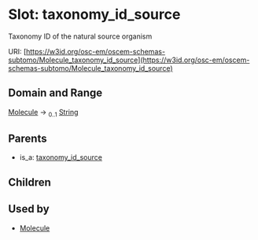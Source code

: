 
# Slot: taxonomy_id_source

Taxonomy ID of the natural source organism

URI: [https://w3id.org/osc-em/oscem-schemas-subtomo/Molecule_taxonomy_id_source](https://w3id.org/osc-em/oscem-schemas-subtomo/Molecule_taxonomy_id_source)


## Domain and Range

[Molecule](Molecule.md) &#8594;  <sub>0..1</sub> [String](types/String.md)

## Parents

 *  is_a: [taxonomy_id_source](taxonomy_id_source.md)

## Children


## Used by

 * [Molecule](Molecule.md)
